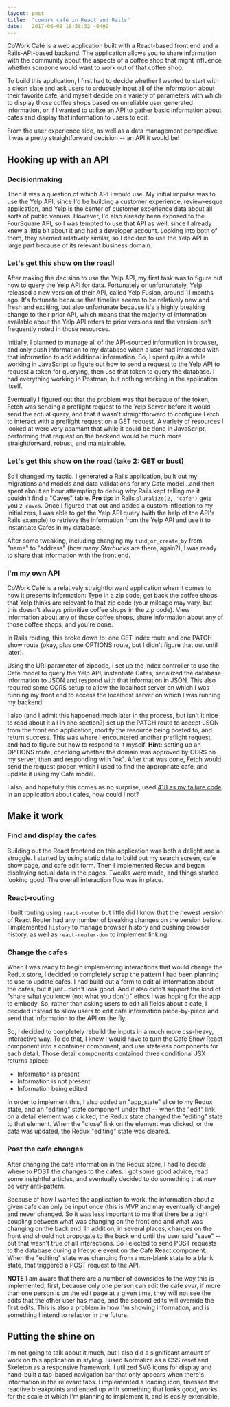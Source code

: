 ```yaml
---
layout: post
title:  "cowork café in React and Rails"
date:   2017-06-09 18:58:32 -0400
---
```



CoWork Café is a web application built with a React-based front end and a Rails-API-based backend.  The application allows you to share information with the community about the aspects of a coffee shop that might influence whether someone would want to work out of that coffee shop. 

To build this application, I first had to decide whether I wanted to start with a clean slate and ask users to arduously input all of the information about their favorite cafe, and myself decide on a variety of parameters with which to display those coffee shops based on unreliable user generated information, or if I wanted to utilize an API to gather basic information about cafes and display that information to users to edit. 

From the user experience side, as well as a data management perspective, it was a pretty straightforward decision -- an API it would be! 

## Hooking up with an API

### Decisionmaking

Then it was a question of which API I would use. My initial impulse was to use the Yelp API, since I'd be building a customer experience, review-esque application, and Yelp is the center of customer experience data about all sorts of public venues. However, I'd also already been exposed to the FourSquare API, so I was tempted to use that API as well, since I already knew a little bit about it and had a developer account. Looking into both of them, they seemed relatively similar, so I decided to use the Yelp API in large part because of its relevant business domain. 

### Let's get this show on the road!

After making the decision to use the Yelp API, my first task was to figure out how to query the Yelp API for data. Fortunately or unfortunately, Yelp released a new version of their API, called Yelp Fusion, around 11 months ago. It's fortunate because that timeline seems to be relatively new and fresh and exciting, but also unfortunate because it's a highly breaking change to their prior API, which means that the majority of information available about the Yelp API refers to prior versions and the version isn't frequently noted in those resources.

Initially, I planned to manage all of the API-sourced information in browser, and only push information to my database when a user had interacted with that information to add additional information. So, I spent quite a while working in JavaScript to figure out how to send a request to the Yelp API to request a token for querying, then use that token to query the database. I had everything working in Postman, but nothing working in the application itself. 

Eventually I figured out that the problem was that becasue of the token, Fetch was sending a preflight request to  the Yelp Server before it would send the actual query, and that it wasn't straightforward to configure Fetch to interact with a preflight request on a GET request. A variety of resources I looked at were very adamant that while it could be done in JavaScript, performing that request on the backend would be much more straightforward, robust, and maintainable. 

### Let's get this show on the road (take 2: GET or bust)

So I changed my tactic. I generated a Rails application, built out my migrations and models and data validations for my Cafe model...and then spent about an hour attempting to debug why Rails kept telling me it couldn't find a "Caves" table. **Pro tip:** in Rails `pluralize(2, 'cafe')` gets you `2 caves`. Once I figured that out and added a custom inflection to my Initializers, I was able to get the Yelp API query (with the help of the API's Rails example) to retrieve the information from the Yelp API and use it to instantiate Cafes in my database. 

After some tweaking, including changing my `find_or_create_by` from "name" to "address" (how many *Starbucks* are there, again?), I was ready to share that information with the front end. 

### I'm my own API 
CoWork Café is a relatively straightforward application when it comes to how it presents information: Type in a zip code, get back the coffee shops that Yelp thinks are relevant to that zip code (your mileage may vary, but this doesn't always prioritize coffee shops in the zip code). View information about any of those coffee shops, share information about any of those coffee shops, and you're done. 

In Rails routing, this broke down to: one GET index route and one PATCH show route (okay, plus one OPTIONS route, but I didn't figure that out until later).

Using the URI parameter of zipcode, I set up the index controller to use the Cafe model to query the Yelp API, instantiate Cafes, serialized the database information to JSON and respond with that information in JSON. This also required some CORS setup to allow the localhost server on which I was running my front end to access the localhost server on which I was running my backend. 

I also (and I admit this happened much later in the process, but isn't it nice to read about it all in one section?) set up the PATCH route to accept JSON from the front end application, modify the resource being posted to, and return success. This was where I encountered another preflight request, and had to figure out how to respond to it myself. **Hint:** setting up an OPTIONS route, checking whether the domain was approved by CORS on my server, then and responding with "ok". After that was done, Fetch would send the request proper, which I used to find the appropriate cafe, and update it using my Cafe model.

I also, and hopefully this comes as no surprise, used [418 as my failure code](https://walwoodr.github.io/2017/04/07/on_the_value_of_poking_around/). In an application about cafes, how could I not? 

## Make it work

### Find and display the cafes
Building out the React frontend on this application was both a delight and a struggle. I started by using static data to build out my search screen, cafe show page, and cafe edit form. Then I implemented Redux and began displaying actual data in the pages. Tweaks were made, and things started looking good. The overall interaction flow was in place.  

### React-routing
I built routing using `react-router` but little did I know that the newest version of React Router had any number of breaking changes on the version before. I implemented `history` to manage browser history and pushing browser history, as well as `react-router-dom` to implement linking. 

### Change the cafes
When I was ready to begin implementing interactions that would change the Redux store, I decided to completely scrap the pattern I had been planning to use to update cafes. I had build out a form to edit all information about the cafes, but it just...didn't look good. And it also didn't support the kind of "share what you know (not what you don't)" ethos I was hoping for the app to embody. So, rather than asking users to edit all fields about a cafe, I decided instead to allow users to edit cafe information piece-by-piece and send that information to the API on the fly. 

So, I decided to completely rebuild the inputs in a much more css-heavy, interactive way. To do that, I knew I would have to turn the Cafe Show React component into a container component, and use stateless components for each detail. Those detail components contained three conditional JSX returns apiece:
* Information is present
* Information is not present
* Information being edited

In order to implement this, I also added an "app_state" slice to my Redux state, and an "editing" state component under that -- when the "edit" link on a detail element was clicked, the Redux state changed the "editing" state to that element. When the "close" link on the element was clicked, or the data was updated, the Redux "editing" state was cleared. 

### Post the cafe changes
After changing the cafe information in the Redux store, I had to decide where to POST the changes to the cafes. I got some good advice, read some insightful articles, and eventually decided to do something that may be very anti-pattern. 

Because of how I wanted the application to work, the information about a given cafe can only be input once (this is MVP and may eventually change) and never changed. So it was less important to me that there be a tight coupling between what was changing on the front end and what was changing on the back end. In addition, in several places, changes on the front end should not propogate to the back end until the user said "save" -- but that wasn't true of all interactions. So I elected to send POST requests to the database during a lifecycle event on the Cafe React component. When the "editing" state was changing from a non-blank state to a blank state, that triggered a POST request to the API. 

**NOTE** I am aware that there are a number of downsides to the way this is implemented, first, because only one person can edit the cafe *ever*, if more than one person is on the edit page at a given time, they will not see the edits that the other user has made, and the second edits will override the first edits. This is also a problem in how I'm showing information, and is something I intend to refactor in the future. 

## Putting the shine on
I'm not going to talk about it much, but I also did a significant amount of work on this application in styling. I used Normalize as a CSS reset and Skeleton as a responsive framework. I utilized SVG icons for display and hand-built a tab-based navigation bar that only appears when there's information in the relevant tabs. I implemented a loading icon, finessed the reactive breakpoints and ended up with something that looks good, works for the scale at which I'm planning to implement it, and is easily extensible.
